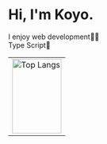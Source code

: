 # Hi, I'm Koyo.
I enjoy web development👨‍💻<br />
Type Script👊

<table>
<tr>
<td>
<img alt="Top Langs" height="150px" width="100%" src="https://github-readme-stats.vercel.app/api/top-langs/?username=koyo-code&layout=compact&show_icons=true" />
</td>
</tr>
</table>
